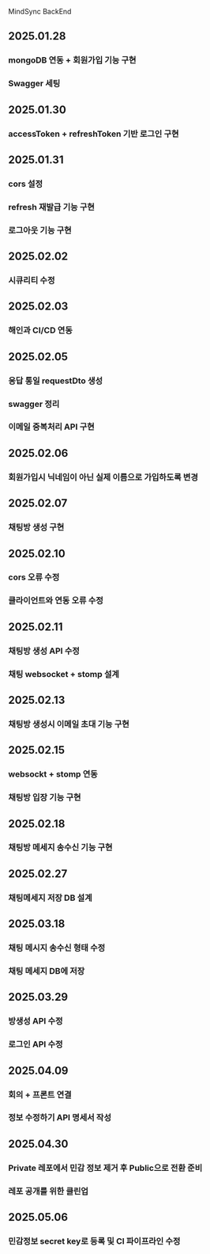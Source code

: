 MindSync BackEnd

## 2025.01.28
### mongoDB 연동 + 회원가입 기능 구현
### Swagger 세팅

## 2025.01.30
### accessToken + refreshToken 기반 로그인 구현

## 2025.01.31
### cors 설정
### refresh 재발급 기능 구현
### 로그아웃 기능 구현

## 2025.02.02
### 시큐리티 수정

## 2025.02.03
### 해인과 CI/CD 연동

## 2025.02.05
### 응답 통일 requestDto 생성
### swagger 정리
### 이메일 중복처리 API 구현

## 2025.02.06
### 회원가입시 닉네임이 아닌 실제 이름으로 가입하도록 변경

## 2025.02.07
### 채팅방 생성 구현

## 2025.02.10
### cors 오류 수정
### 클라이언트와 연동 오류 수정

## 2025.02.11
### 채팅방 생성 API 수정
### 채팅 websocket + stomp 설계

## 2025.02.13
### 채팅방 생성시 이메일 초대 기능 구현

## 2025.02.15
### websockt + stomp 연동
### 채팅방 입장 기능 구현

## 2025.02.18
### 채팅방 메세지 송수신 기능 구현

## 2025.02.27
### 채팅메세지 저장 DB 설계

## 2025.03.18
### 채팅 메시지 송수신 형태 수정
### 채팅 메세지 DB에 저장

## 2025.03.29
### 방생성 API 수정
### 로그인 API 수정

## 2025.04.09
### 회의 + 프론트 연결
### 정보 수정하기 API 명세서 작성

## 2025.04.30
### Private 레포에서 민감 정보 제거 후 Public으로 전환 준비
### 레포 공개를 위한 클린업

## 2025.05.06
### 민감정보 secret key로 등록 및 CI 파이프라인 수정




